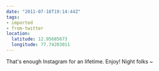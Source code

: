 ```yaml
---
date: "2011-07-18T19:14:44Z"
tags:
- imported
- from-twitter
location:
  latitude: 12.95685673
  longitude: 77.74203011
---
```

That's enough Instagram for an lifetime. Enjoy! Night folks ~
